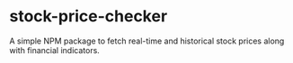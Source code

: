 # stock-price-checker
A simple NPM package to fetch real-time and historical stock prices along with financial indicators.
